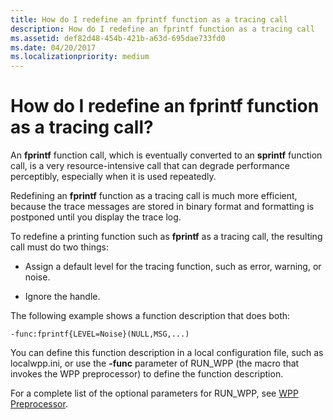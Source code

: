 ```yaml
---
title: How do I redefine an fprintf function as a tracing call
description: How do I redefine an fprintf function as a tracing call
ms.assetid: def82d48-454b-421b-a63d-695dae733fd0
ms.date: 04/20/2017
ms.localizationpriority: medium
---
```


# How do I redefine an fprintf function as a tracing call?


An **fprintf** function call, which is eventually converted to an **sprintf** function call, is a very resource-intensive call that can degrade performance perceptibly, especially when it is used repeatedly.

Redefining an **fprintf** function as a tracing call is much more efficient, because the trace messages are stored in binary format and formatting is postponed until you display the trace log.

To redefine a printing function such as **fprintf** as a tracing call, the resulting call must do two things:

-   Assign a default level for the tracing function, such as error, warning, or noise.

-   Ignore the handle.

The following example shows a function description that does both:

```
-func:fprintf{LEVEL=Noise}(NULL,MSG,...)
```

You can define this function description in a local configuration file, such as localwpp.ini, or use the **-func** parameter of RUN\_WPP (the macro that invokes the WPP preprocessor) to define the function description.

For a complete list of the optional parameters for RUN\_WPP, see [WPP Preprocessor](wpp-preprocessor.md).

 

 





